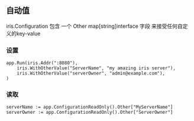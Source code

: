 ##  自动值
iris.Configuration 包含 一个 Other map[string]interface 字段 来接受任何自定义的key-value

###   设置
```shell
app.Run(iris.Addr(":8080"),
	iris.WithOtherValue("ServerName", "my amazing iris server"),
	iris.WithOtherValue("serverOwner", "admin@example.com"),
)
```

###   读取
```shell
serverName := app.ConfigurationReadOnly().Other["MyServerName"]
serverOwner := app.ConfigurationReadOnly().Other["ServerOwner"]
```


